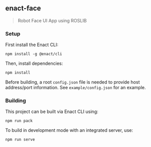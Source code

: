 ## enact-face
> Robot Face UI App using ROSLIB

### Setup

First install the Enact CLI:

```
npm install -g @enact/cli
```

Then, install dependencies:

```
npm install
```

Before building, a root `config.json` file is needed to provide host address/port information.  See `example/config.json` for an example.

### Building

This project can be built via Enact CLI using:

```
npm run pack
```

To build in development mode with an integrated server, use:

```
npm run serve
```
